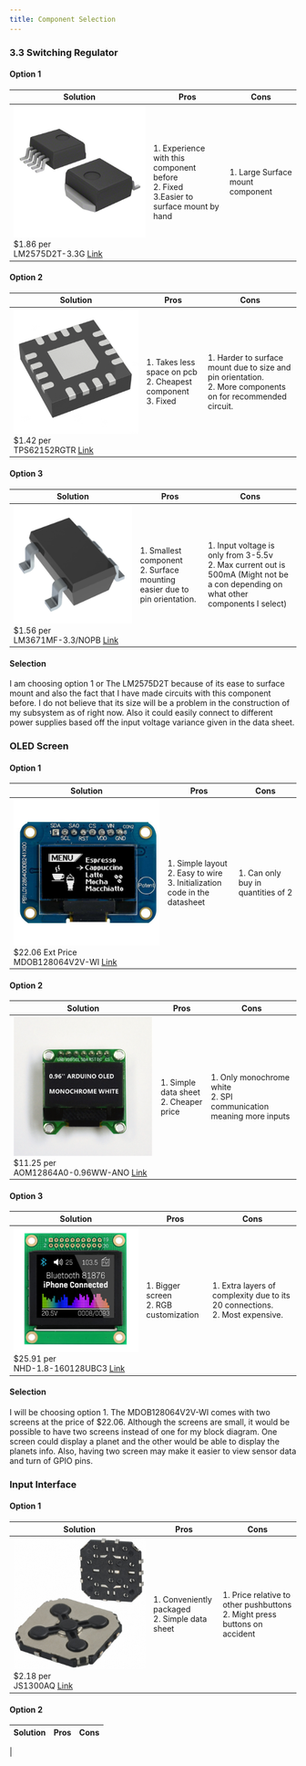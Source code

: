 ```yaml
---
title: Component Selection
---
```


### 3.3 Switching Regulator
#### Option 1
| Solution | Pros | Cons |
|----------|------|------|
|![LM2575D2T](LM2575D2T-3.3G.jpg) $1.86 per<br> LM2575D2T-3.3G [Link](https://www.digikey.com/en/products/detail/onsemi/LM2575D2T-3-3G/1476686)|1. Experience with this component before<br>2. Fixed<br>3.Easier to surface mount by hand|1. Large Surface mount component| 

#### Option 2
| Solution | Pros | Cons |
|----------|------|------|
|![TPS62152RGTR](TPS62152RGTR.JPG) $1.42 per<br> TPS62152RGTR [Link](https://www.digikey.com/en/products/detail/texas-instruments/TPS62152RGTR/2833441)|1. Takes less space on pcb<br>2. Cheapest component<br>3. Fixed|1. Harder to surface mount due to size and pin orientation.<br>2. More components on for recommended circuit.|

#### Option 3
| Solution | Pros | Cons |
|----------|------|------|
|![LM3671MF-3.3/NOPB](LM3671MF-3.3-NOPB.JPG) $1.56 per<br> LM3671MF-3.3/NOPB [Link](https://www.digikey.com/en/products/detail/texas-instruments/LM3671MF-3-3-NOPB/1590062)|1. Smallest component<br>2. Surface mounting easier due to pin orientation.|1. Input voltage is only from 3-5.5v<br>2. Max current out is 500mA (Might not be a con depending on what other components I select)|

#### Selection

I am choosing option 1 or The LM2575D2T because of its ease to surface mount and also the fact that I have made circuits with this component before. I do not believe that its size will be a problem in the construction of my subsystem as of right now. Also it could easily connect to different power supplies based off the input voltage variance given in the data sheet. 

### OLED Screen
#### Option 1
| Solution | Pros | Cons |
|----------|------|------|
|![MDOB128064V2V-WI](MDOB128064V2V-WI.jpg) $22.06 Ext Price<br> MDOB128064V2V-WI [Link](https://www.digikey.com/en/products/detail/midas-displays/MDOB128064V2V-WI/20841734)|1. Simple layout<br>2. Easy to wire<br>3. Initialization code in the datasheet|1. Can only buy in quantities of 2|

#### Option 2
| Solution | Pros | Cons |
|----------|------|------|
|![AOM12864A0-0.96WW-ANO](MFG_AOM12864A0-0.96WW-ANO.png) $11.25 per<br> AOM12864A0-0.96WW-ANO [Link](https://www.digikey.com/en/products/detail/orient-display/AOM12864A0-0-96WW-ANO/22531926)|1. Simple data sheet<br>2. Cheaper price|1. Only monochrome white<br>2. SPI communication meaning more inputs|

#### Option 3
| Solution | Pros | Cons |
|----------|------|------|
|![NHD-1.8-160128UBC3](NHD-1.8-160128UBC3.jpg) $25.91 per<br> NHD-1.8-160128UBC3 [Link](https://www.digikey.com/en/products/detail/newhaven-display-intl/NHD-1-8-160128UBC3/23334148)|1. Bigger screen<br>2. RGB customization|1. Extra layers of complexity due to its 20 connections.<br>2. Most expensive.|

#### Selection

I will be choosing option 1. The MDOB128064V2V-WI comes with two screens at the price of $22.06. Although the screens are small, it would be possible to have two screens instead of one for my block diagram. One screen could display a planet and the other would be able to display the planets info. Also, having two screen may make it easier to view sensor data and turn of GPIO pins. 

### Input Interface
#### Option 1
| Solution | Pros | Cons |
|----------|------|------|
|![JS1300AQ](JS1300AQ.jpg) $2.18 per<br> JS1300AQ [Link](https://www.digikey.com/en/products/detail/e-switch/JS1300AQ/1556576)|1. Conveniently packaged<br>2. Simple data sheet|1. Price relative to other pushbuttons<br>2. Might press buttons on accident|

#### Option 2
| Solution | Pros | Cons |
|----------|------|------|
|